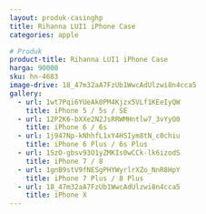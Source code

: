```yaml
---
layout: produk-casinghp
title: Rihanna LUI1 iPhone Case
categories: apple

# Produk
product-title: Rihanna LUI1 iPhone Case
harga: 90000
sku: hn-4683
image-drive: 18_47m32aA7FzUb1WwcAdUlzwi8n4cca5
gallery:
  - url: 1wt7Pqi6YUeAk0PM4Kjzx5VLf1KEeIyQW
    title: iPhone 5 / 5s / SE
  - url: 12P2K6-bXXe2N2JsRRWMHntlw7_3vYyO0
    title: iPhone 6 / 6s
  - url: 1j947Np-kNhhfL1xY4HSIym8tN_c0chiu
    title: iPhone 6 Plus / 6s Plus
  - url: 1SzO-gbsv93O1yZMKIs0wCCk-lk6izodS
    title: iPhone 7 / 8
  - url: 1gnB9stV9fNESgPHYWyrlrXZo_NnR8HpY
    title: iPhone 7 Plus / 8 Plus
  - url: 18_47m32aA7FzUb1WwcAdUlzwi8n4cca5
    title: iPhone X
---
```

